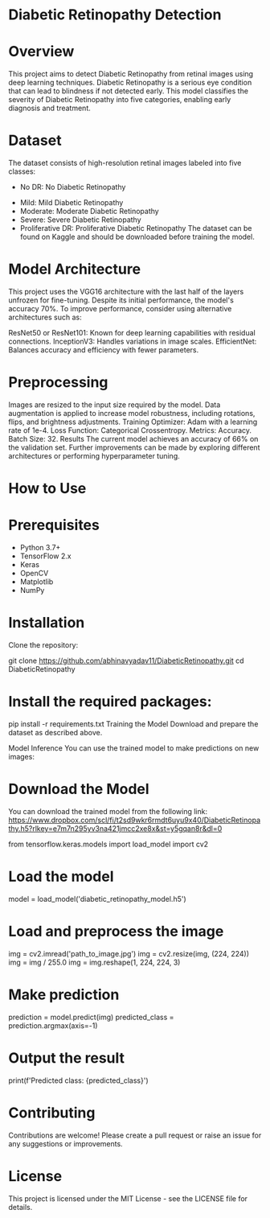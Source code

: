 # Diabetic Retinopathy Detection
# Overview
This project aims to detect Diabetic Retinopathy from retinal images using deep learning techniques. Diabetic Retinopathy is a serious eye condition that can lead to blindness if not detected early. This model classifies the severity of Diabetic Retinopathy into five categories, enabling early diagnosis and treatment.

# Dataset
The dataset consists of high-resolution retinal images labeled into five classes:

* No DR: No Diabetic Retinopathy
- Mild: Mild Diabetic Retinopathy
- Moderate: Moderate Diabetic Retinopathy
- Severe: Severe Diabetic Retinopathy
- Proliferative DR: Proliferative Diabetic Retinopathy
The dataset can be found on Kaggle and should be downloaded  before training the model.

# Model Architecture
This project uses the VGG16 architecture with the last half of the layers unfrozen for fine-tuning. Despite its initial performance, the model's accuracy 70%. To improve performance, consider using alternative architectures such as:

ResNet50 or ResNet101: Known for deep learning capabilities with residual connections.
InceptionV3: Handles variations in image scales.
EfficientNet: Balances accuracy and efficiency with fewer parameters.

# Preprocessing
Images are resized to the input size required by the model.
Data augmentation is applied to increase model robustness, including rotations, flips, and brightness adjustments.
Training
Optimizer: Adam with a learning rate of 1e-4.
Loss Function: Categorical Crossentropy.
Metrics: Accuracy.
Batch Size: 32.
Results
The current model achieves an accuracy of 66% on the validation set.
Further improvements can be made by exploring different architectures or performing hyperparameter tuning.
# How to Use
# Prerequisites
- Python 3.7+
- TensorFlow 2.x
- Keras
- OpenCV
- Matplotlib
- NumPy
# Installation
Clone the repository:

git clone https://github.com/abhinavyadav11/DiabeticRetinopathy.git
cd DiabeticRetinopathy
# Install the required packages:

pip install -r requirements.txt
Training the Model
Download and prepare the dataset as described above.

Model Inference
You can use the trained model to make predictions on new images:

# Download the Model
You can download the trained model from the following link: https://www.dropbox.com/scl/fi/t2sd9wkr6rmdt6uyu9x40/DiabeticRetinopathy.h5?rlkey=e7m7n295yv3na421jmcc2xe8x&st=y5gqan8r&dl=0


from tensorflow.keras.models import load_model
import cv2

# Load the model
model = load_model('diabetic_retinopathy_model.h5')

# Load and preprocess the image
img = cv2.imread('path_to_image.jpg')
img = cv2.resize(img, (224, 224))
img = img / 255.0
img = img.reshape(1, 224, 224, 3)

# Make prediction
prediction = model.predict(img)
predicted_class = prediction.argmax(axis=-1)

# Output the result
print(f'Predicted class: {predicted_class}')


# Contributing
Contributions are welcome! Please create a pull request or raise an issue for any suggestions or improvements.

# License
This project is licensed under the MIT License - see the LICENSE file for details.

